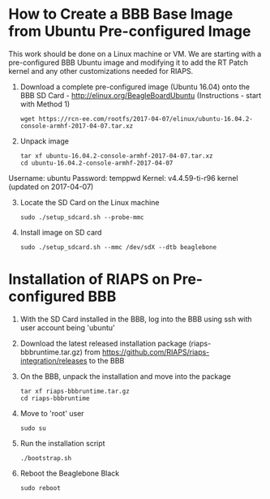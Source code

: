 # How to Create a BBB Base Image from Ubuntu Pre-configured Image

This work should be done on a Linux machine or VM.  We are starting with a pre-configured BBB Ubuntu image and modifying it to add the RT Patch kernel and any other customizations needed for RIAPS.

1. Download a complete pre-configured image (Ubuntu 16.04) onto the BBB SD Card - http://elinux.org/BeagleBoardUbuntu (Instructions - start with Method 1)

    ```
    wget https://rcn-ee.com/rootfs/2017-04-07/elinux/ubuntu-16.04.2-console-armhf-2017-04-07.tar.xz
    ```

2. Unpack image

    ```
  	tar xf ubuntu-16.04.2-console-armhf-2017-04-07.tar.xz
  	cd ubuntu-16.04.2-console-armhf-2017-04-07
  	```

  Username:  ubuntu
  Password:   temppwd
  Kernel:  v4.4.59-ti-r96 kernel (updated on 2017-04-07)

3. Locate the SD Card on the Linux machine

  	```
    sudo ./setup_sdcard.sh --probe-mmc
  	```
  
4. Install image on SD card

  	```
    sudo ./setup_sdcard.sh --mmc /dev/sdX --dtb beaglebone
  	```
  
# Installation of RIAPS on Pre-configured BBB 

1. With the SD Card installed in the BBB, log into the BBB using ssh with user account being 'ubuntu'

2. Download the latest released installation package (riaps-bbbruntime.tar.gz) from https://github.com/RIAPS/riaps-integration/releases to the BBB
    
3. On the BBB, unpack the installation and move into the package

	```
	tar xf riaps-bbbruntime.tar.gz
	cd riaps-bbbruntime
	```

4. Move to 'root' user
	
	```
	sudo su   
	```	   
	
5. Run the installation script
	
	```
	./bootstrap.sh   
	```	   
6. Reboot the Beaglebone Black
	```
	sudo reboot   
	```
